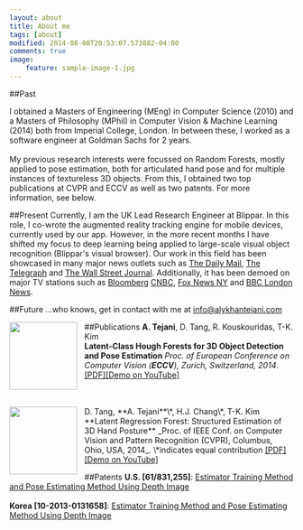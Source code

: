 ```yaml
---
layout: about
title: About me
tags: [about]
modified: 2014-08-08T20:53:07.573882-04:00
comments: true
image:
    feature: sample-image-1.jpg
---
```

##Past

I obtained a Masters of Engineering (MEng) in Computer Science (2010) and a Masters of Philosophy (MPhil) in Computer Vision & Machine Learning (2014) both from Imperial College, London. In between these, I worked as a  software engineer at Goldman Sachs for 2 years.  
<br />
My previous research interests were focussed on Random Forests, mostly applied to pose estimation, both for articulated hand pose and for multiple instances of textureless 3D objects. From this, I obtained two top publications at CVPR and ECCV as well as two patents. For more information, see below.

##Present
Currently, I am the UK Lead Research Engineer at Blippar. In this role, I co-wrote the augmented reality tracking engine for mobile devices, currently used by our app. However, in the more recent months I have shifted my focus to deep learning being applied to large-scale visual object recognition (Blippar's visual browser). Our work in this field has been showcased in many major news outlets such as <a href="http://www.dailymail.co.uk/sciencetech/article-2993742/Forget-words-Blippar-app-lets-search-web-using-smartphone-CAMERA.html">The Daily Mail</a>, <a href="http://www.telegraph.co.uk/technology/news/11473374/Blippar-develops-visual-browser-for-the-physical-world.html"> The Telegraph</a> and <a href="http://www.wsj.com/video/a-search-engine-powered-by-your-smartphone-camera/65D77C0F-C710-47AD-919C-0D0E3FF95CF3.html">The Wall Street Journal</a>.  Additionally, it has been demoed on major TV stations such as <a href="http://www.bloomberg.com/news/videos/2015-03-18/-blipp-it-augmented-reality-comes-to-advertising?utm_content=buffer08438&utm_medium=social&utm_source=facebook.com&utm_campaign=buffer">Bloomberg</a> <a href="http://video.cnbc.com/gallery/?video=3000377421">CNBC</a>, <a href="http://www.myfoxny.com/story/29057765/what-does-blippar-app-do">Fox News NY</a> and <a href="https://www.youtube.com/watch?v=FhZAxBR6lko">BBC London News</a>.

##Future
...who knows, get in contact with me at info@alykhantejani.com

##Publications
<img align="left" src="{{ site.url }}/images/eccv14.png" height="120px" width="120px" style="padding-right: 10px">
**A. Tejani**, D. Tang, R. Kouskouridas, T-K. Kim  
**Latent-Class Hough Forests for 3D Object Detection and Pose Estimation** _Proc. of European Conference on Computer Vision (**ECCV**), Zurich, Switzerland, 2014_.  
<a href="http://www.iis.ee.ic.ac.uk/icvl/doc/ECCV2014_aly.pdf">[PDF]</a><a href="https://www.youtube.com/watch?v=vuDQzgQraFE">[Demo on YouTube]</a>
  
<br />
<br />
<img align="left" src="{{ site.url }}/images/cvpr14.png" height="120px" width="120px" style="padding-right: 10px">
D. Tang, **A. Tejani**\*, H.J. Chang\*, T-K. Kim  
**Latent Regression Forest: Structured Estimation of 3D Hand Posture** _Proc. of IEEE Conf. on Computer Vision and Pattern Recognition (CVPR), Columbus, Ohio, USA, 2014_. \*indicates equal contribution  
<a href="http://www.iis.ee.ic.ac.uk/dtang/cvpr_14.pdf">[PDF]</a><a href="http://youtu.be/ZI_XNPI_QXA">[Demo on YouTube]</a>

##Patents
**U.S. [61/831,255]**: <a href="https://www.google.com/patents/US20140363076">Estimator Training Method and Pose Estimating Method Using Depth Image</a>  
<br />
**Korea [10-2013-0131658]**: <a href="https://www.google.com/patents/US20140363076?dq=10-2013-0131658+patent&hl=en&sa=X&ei=fQ2HVZn9HZKs7AbqqouIDA&ved=0CB4Q6AEwAA">Estimator Training Method and Pose Estimating Method Using Depth Image</a>

